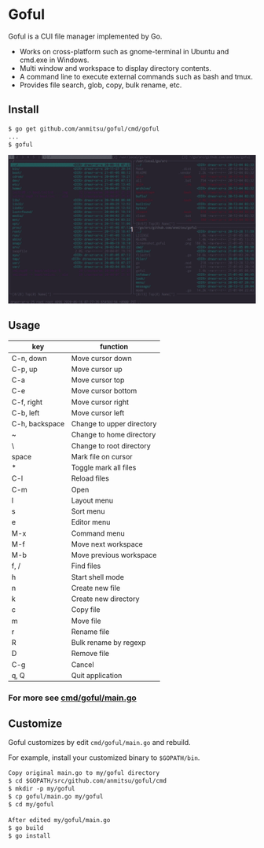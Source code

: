 # Goful

Goful is a CUI file manager implemented by Go.

* Works on cross-platform such as gnome-terminal in Ubuntu and cmd.exe in
  Windows.
* Multi window and workspace to display directory contents.
* A command line to execute external commands such as bash and tmux.
* Provides file search, glob, copy, bulk rename, etc.

## Install

    $ go get github.com/anmitsu/goful/cmd/goful
    ...
    $ goful

![goful](<demo/readme_top.gif>)

## Usage

| key            | function |
-----------------|-------
| C-n, down      | Move cursor down |
| C-p, up        | Move cursor up |
| C-a            | Move cursor top |
| C-e            | Move cursor bottom |
| C-f, right     | Move cursor right |
| C-b, left      | Move cursor left |
| C-h, backspace | Change to upper directory |
| ~              | Change to home directory |
| \              | Change to root directory |
| space          | Mark file on cursor |
| *              | Toggle mark all files |
| C-l            | Reload files |
| C-m            | Open |
| l              | Layout menu |
| s              | Sort menu |
| e              | Editor menu |
| M-x            | Command menu |
| M-f            | Move next workspace |
| M-b            | Move previous workspace |
| f, /           | Find files |
| h              | Start shell mode |
| n              | Create new file |
| k              | Create new directory |
| c              | Copy file |
| m              | Move file |
| r              | Rename file |
| R              | Bulk rename by regexp |
| D              | Remove file |
| C-g            | Cancel |
| q, Q           | Quit application |

### For more see [cmd/goful/main.go](cmd/goful/main.go)

## Customize

Goful customizes by edit `cmd/goful/main.go` and rebuild.

For example, install your customized binary to `$GOPATH/bin`.

    Copy original main.go to my/goful directory
    $ cd $GOPATH/src/github.com/anmitsu/goful/cmd
    $ mkdir -p my/goful
    $ cp goful/main.go my/goful
    $ cd my/goful
    
    After edited my/goful/main.go
    $ go build
    $ go install

